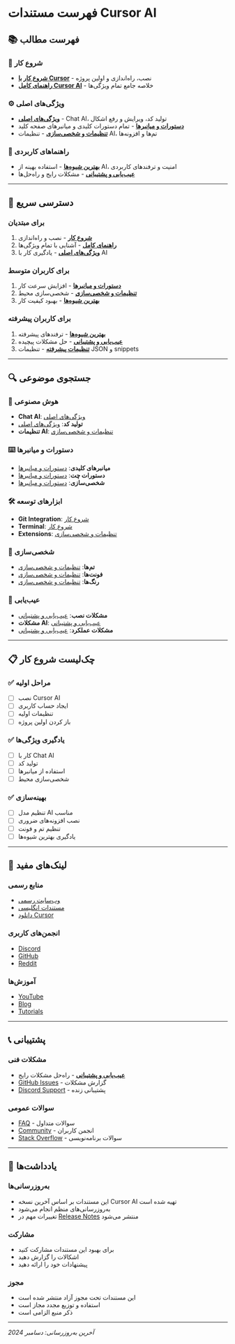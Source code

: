 # فهرست مستندات Cursor AI

## 📚 فهرست مطالب

### 🚀 شروع کار
- **[شروع کار با Cursor](./getting-started.md)** - نصب، راه‌اندازی و اولین پروژه
- **[راهنمای کامل Cursor AI](./cursor-ai-complete-guide.md)** - خلاصه جامع تمام ویژگی‌ها

### ⚙️ ویژگی‌های اصلی
- **[ویژگی‌های اصلی](./core-features.md)** - Chat AI، تولید کد، ویرایش و رفع اشکال
- **[دستورات و میانبرها](./commands-shortcuts.md)** - تمام دستورات کلیدی و میانبرهای صفحه کلید
- **[تنظیمات و شخصی‌سازی](./settings-customization.md)** - تنظیمات AI، تم‌ها و افزونه‌ها

### 📖 راهنماهای کاربردی
- **[بهترین شیوه‌ها](./best-practices.md)** - استفاده بهینه از AI، امنیت و ترفندهای کاربردی
- **[عیب‌یابی و پشتیبانی](./troubleshooting.md)** - مشکلات رایج و راه‌حل‌ها

---

## 🎯 دسترسی سریع

### برای مبتدیان
1. **[شروع کار](./getting-started.md)** - نصب و راه‌اندازی
2. **[راهنمای کامل](./cursor-ai-complete-guide.md)** - آشنایی با تمام ویژگی‌ها
3. **[ویژگی‌های اصلی](./core-features.md)** - یادگیری کار با AI

### برای کاربران متوسط
1. **[دستورات و میانبرها](./commands-shortcuts.md)** - افزایش سرعت کار
2. **[تنظیمات و شخصی‌سازی](./settings-customization.md)** - شخصی‌سازی محیط
3. **[بهترین شیوه‌ها](./best-practices.md)** - بهبود کیفیت کار

### برای کاربران پیشرفته
1. **[بهترین شیوه‌ها](./best-practices.md)** - ترفندهای پیشرفته
2. **[عیب‌یابی و پشتیبانی](./troubleshooting.md)** - حل مشکلات پیچیده
3. **[تنظیمات پیشرفته](./settings-customization.md)** - تنظیمات JSON و snippets

---

## 🔍 جستجوی موضوعی

### 🤖 هوش مصنوعی
- **Chat AI**: [ویژگی‌های اصلی](./core-features.md#chat-با-ai)
- **تولید کد**: [ویژگی‌های اصلی](./core-features.md#تولید-کد)
- **تنظیمات AI**: [تنظیمات و شخصی‌سازی](./settings-customization.md#تنظیمات-ai)

### ⌨️ دستورات و میانبرها
- **میانبرهای کلیدی**: [دستورات و میانبرها](./commands-shortcuts.md#میانبرهای-صفحه-کلید)
- **دستورات چت**: [دستورات و میانبرها](./commands-shortcuts.md#دستورات-چت-پیشرفته)
- **شخصی‌سازی**: [دستورات و میانبرها](./commands-shortcuts.md#میانبرهای-سفارشی)

### 🛠️ ابزارهای توسعه
- **Git Integration**: [شروع کار](./getting-started.md#رابط-کاربری)
- **Terminal**: [شروع کار](./getting-started.md#رابط-کاربری)
- **Extensions**: [تنظیمات و شخصی‌سازی](./settings-customization.md#افزونه‌ها)

### 🎨 شخصی‌سازی
- **تم‌ها**: [تنظیمات و شخصی‌سازی](./settings-customization.md#تم‌ها-و-ظاهر)
- **فونت‌ها**: [تنظیمات و شخصی‌سازی](./settings-customization.md#تنظیمات-فونت)
- **رنگ‌ها**: [تنظیمات و شخصی‌سازی](./settings-customization.md#شخصی‌سازی-رنگ‌ها)

### 🔧 عیب‌یابی
- **مشکلات نصب**: [عیب‌یابی و پشتیبانی](./troubleshooting.md#مشکلات-نصب-و-راه‌اندازی)
- **مشکلات AI**: [عیب‌یابی و پشتیبانی](./troubleshooting.md#مشکلات-chat-ai)
- **مشکلات عملکرد**: [عیب‌یابی و پشتیبانی](./troubleshooting.md#مشکلات-عملکرد)

---

## 📋 چک‌لیست شروع کار

### ✅ مراحل اولیه
- [ ] نصب Cursor AI
- [ ] ایجاد حساب کاربری
- [ ] تنظیمات اولیه
- [ ] باز کردن اولین پروژه

### ✅ یادگیری ویژگی‌ها
- [ ] کار با Chat AI
- [ ] تولید کد
- [ ] استفاده از میانبرها
- [ ] شخصی‌سازی محیط

### ✅ بهینه‌سازی
- [ ] تنظیم مدل AI مناسب
- [ ] نصب افزونه‌های ضروری
- [ ] تنظیم تم و فونت
- [ ] یادگیری بهترین شیوه‌ها

---

## 🔗 لینک‌های مفید

### منابع رسمی
- [وب‌سایت رسمی](https://cursor.com)
- [مستندات انگلیسی](https://docs.cursor.com)
- [دانلود Cursor](https://cursor.com/download)

### انجمن‌های کاربری
- [Discord](https://discord.gg/cursor)
- [GitHub](https://github.com/cursor-ai/cursor)
- [Reddit](https://reddit.com/r/cursor)

### آموزش‌ها
- [YouTube](https://youtube.com/cursor)
- [Blog](https://cursor.com/blog)
- [Tutorials](https://cursor.com/tutorials)

---

## 📞 پشتیبانی

### مشکلات فنی
- **[عیب‌یابی و پشتیبانی](./troubleshooting.md)** - راه‌حل مشکلات رایج
- [GitHub Issues](https://github.com/cursor-ai/cursor/issues) - گزارش مشکلات
- [Discord Support](https://discord.gg/cursor) - پشتیبانی زنده

### سوالات عمومی
- [FAQ](https://docs.cursor.com/faq) - سوالات متداول
- [Community](https://community.cursor.com) - انجمن کاربران
- [Stack Overflow](https://stackoverflow.com/questions/tagged/cursor) - سوالات برنامه‌نویسی

---

## 📝 یادداشت‌ها

### به‌روزرسانی‌ها
- این مستندات بر اساس آخرین نسخه Cursor AI تهیه شده است
- به‌روزرسانی‌های منظم انجام می‌شود
- تغییرات مهم در [Release Notes](https://github.com/cursor-ai/cursor/releases) منتشر می‌شود

### مشارکت
- برای بهبود این مستندات مشارکت کنید
- اشکالات را گزارش دهید
- پیشنهادات خود را ارائه دهید

### مجوز
- این مستندات تحت مجوز آزاد منتشر شده است
- استفاده و توزیع مجدد مجاز است
- ذکر منبع الزامی است

---

*آخرین به‌روزرسانی: دسامبر 2024*